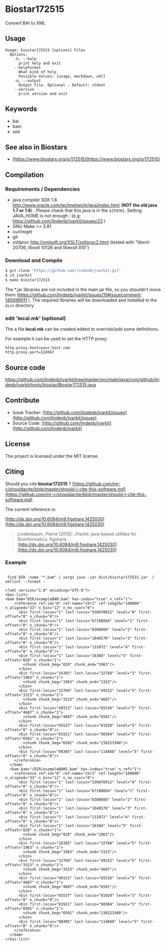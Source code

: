 # Biostar172515

Convert BAI to XML


## Usage

```
Usage: biostar172515 [options] Files
  Options:
    -h, --help
      print help and exit
    --helpFormat
      What kind of help
      Possible Values: [usage, markdown, xml]
    -o, --output
      Output file. Optional . Default: stdout
    --version
      print version and exit

```


## Keywords

 * bai
 * bam
 * xml



## See also in Biostars

 * [https://www.biostars.org/p/172515](https://www.biostars.org/p/172515)


## Compilation

### Requirements / Dependencies

* java compiler SDK 1.8 http://www.oracle.com/technetwork/java/index.html (**NOT the old java 1.7 or 1.6**) . Please check that this java is in the `${PATH}`. Setting JAVA_HOME is not enough : (e.g: https://github.com/lindenb/jvarkit/issues/23 )
* GNU Make >= 3.81
* curl/wget
* git
* xsltproc http://xmlsoft.org/XSLT/xsltproc2.html (tested with "libxml 20706, libxslt 10126 and libexslt 815")


### Download and Compile

```bash
$ git clone "https://github.com/lindenb/jvarkit.git"
$ cd jvarkit
$ make biostar172515
```

The *.jar libraries are not included in the main jar file, so you shouldn't move them (https://github.com/lindenb/jvarkit/issues/15#issuecomment-140099011 ).
The required libraries will be downloaded and installed in the `dist` directory.

### edit 'local.mk' (optional)

The a file **local.mk** can be created edited to override/add some definitions.

For example it can be used to set the HTTP proxy:

```
http.proxy.host=your.host.com
http.proxy.port=124567
```
## Source code 

[https://github.com/lindenb/jvarkit/tree/master/src/main/java/com/github/lindenb/jvarkit/tools/biostar/Biostar172515.java
](https://github.com/lindenb/jvarkit/tree/master/src/main/java/com/github/lindenb/jvarkit/tools/biostar/Biostar172515.java
)
## Contribute

- Issue Tracker: [http://github.com/lindenb/jvarkit/issues](http://github.com/lindenb/jvarkit/issues)
- Source Code: [http://github.com/lindenb/jvarkit](http://github.com/lindenb/jvarkit)

## License

The project is licensed under the MIT license.

## Citing

Should you cite **biostar172515** ? [https://github.com/mr-c/shouldacite/blob/master/should-I-cite-this-software.md](https://github.com/mr-c/shouldacite/blob/master/should-I-cite-this-software.md)

The current reference is:

[http://dx.doi.org/10.6084/m9.figshare.1425030](http://dx.doi.org/10.6084/m9.figshare.1425030)

> Lindenbaum, Pierre (2015): JVarkit: java-based utilities for Bioinformatics. figshare.
> [http://dx.doi.org/10.6084/m9.figshare.1425030](http://dx.doi.org/10.6084/m9.figshare.1425030)




### Example




```
 
 find DIR -name "*.bam" | xargs java -jar dist/biostar172515.jar  | xmllint --format -

<?xml version="1.0" encoding="UTF-8"?>
<bai-list>
<bam bam="DIR/exampleBAM.bam" has-index="true" n_ref="1">
    <reference ref-id="0" ref-name="chr1" ref-length="100000" n_aligned="33" n_bin="12" n_no_coor="0">
      <bin first-locus="1" last-locus="536870912" level="0" first-offset="0" n_chunk="0"/>
      <bin first-locus="1" last-locus="67108864" level="1" first-offset="0" n_chunk="0"/>
      <bin first-locus="1" last-locus="8388608" level="2" first-offset="0" n_chunk="0"/>
      <bin first-locus="1" last-locus="1048576" level="3" first-offset="0" n_chunk="0"/>
      <bin first-locus="1" last-locus="131072" level="4" first-offset="0" n_chunk="0"/>
      <bin first-locus="1" last-locus="16384" level="5" first-offset="828" n_chunk="1">
        <chunk chunk_beg="828" chunk_end="1963"/>
      </bin>
      <bin first-locus="16385" last-locus="32768" level="5" first-offset="1963" n_chunk="1">
        <chunk chunk_beg="1963" chunk_end="3323"/>
      </bin>
      <bin first-locus="32769" last-locus="49152" level="5" first-offset="3323" n_chunk="1">
        <chunk chunk_beg="3323" chunk_end="4687"/>
      </bin>
      <bin first-locus="49153" last-locus="65536" level="5" first-offset="4687" n_chunk="1">
        <chunk chunk_beg="4687" chunk_end="6501"/>
      </bin>
      <bin first-locus="65537" last-locus="81920" level="5" first-offset="0" n_chunk="0"/>
      <bin first-locus="81921" last-locus="98304" level="5" first-offset="6501" n_chunk="1">
        <chunk chunk_beg="6501" chunk_end="238223360"/>
      </bin>
      <bin first-locus="98305" last-locus="114688" level="5" first-offset="0" n_chunk="0"/>
    </reference>
  </bam>
  <bam bam="/DIR/exampleBAM2.bam" has-index="true" n_ref="1">
    <reference ref-id="0" ref-name="chr1" ref-length="100000" n_aligned="33" n_bin="12" n_no_coor="0">
      <bin first-locus="1" last-locus="536870912" level="0" first-offset="0" n_chunk="0"/>
      <bin first-locus="1" last-locus="67108864" level="1" first-offset="0" n_chunk="0"/>
      <bin first-locus="1" last-locus="8388608" level="2" first-offset="0" n_chunk="0"/>
      <bin first-locus="1" last-locus="1048576" level="3" first-offset="0" n_chunk="0"/>
      <bin first-locus="1" last-locus="131072" level="4" first-offset="0" n_chunk="0"/>
      <bin first-locus="1" last-locus="16384" level="5" first-offset="828" n_chunk="1">
        <chunk chunk_beg="828" chunk_end="1963"/>
      </bin>
      <bin first-locus="16385" last-locus="32768" level="5" first-offset="1963" n_chunk="1">
        <chunk chunk_beg="1963" chunk_end="3323"/>
      </bin>
      <bin first-locus="32769" last-locus="49152" level="5" first-offset="3323" n_chunk="1">
        <chunk chunk_beg="3323" chunk_end="4687"/>
      </bin>
      <bin first-locus="49153" last-locus="65536" level="5" first-offset="4687" n_chunk="1">
        <chunk chunk_beg="4687" chunk_end="6501"/>
      </bin>
      <bin first-locus="65537" last-locus="81920" level="5" first-offset="0" n_chunk="0"/>
      <bin first-locus="81921" last-locus="98304" level="5" first-offset="6501" n_chunk="1">
        <chunk chunk_beg="6501" chunk_end="238223360"/>
      </bin>
      <bin first-locus="98305" last-locus="114688" level="5" first-offset="0" n_chunk="0"/>
    </reference>
  </bam>
</bai-list>
```



